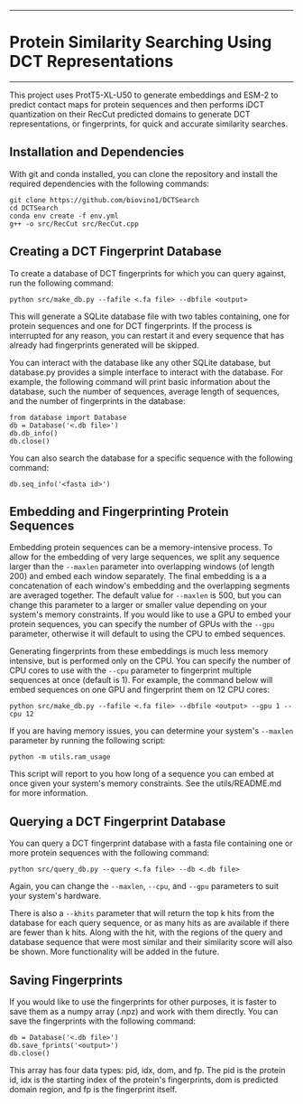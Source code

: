 **************************************************************************************************************
# Protein Similarity Searching Using DCT Representations
**************************************************************************************************************

This project uses ProtT5-XL-U50 to generate embeddings and ESM-2 to predict contact maps for protein sequences and then performs iDCT quantization on their RecCut predicted domains to generate DCT representations, or fingerprints, for quick and accurate similarity searches.

## Installation and Dependencies
With git and conda installed, you can clone the repository and install the required dependencies with the following commands:

```
git clone https://github.com/biovino1/DCTSearch
cd DCTSearch
conda env create -f env.yml
g++ -o src/RecCut src/RecCut.cpp
```

## Creating a DCT Fingerprint Database
To create a database of DCT fingerprints for which you can query against, run the following command:

```
python src/make_db.py --fafile <.fa file> --dbfile <output>
```

This will generate a SQLite database file with two tables containing, one for protein sequences and one for DCT fingerprints. If the process is interrupted for any reason, you can restart it and every sequence that has already had fingerprints generated will be skipped.

You can interact with the database like any other SQLite database, but database.py provides a simple interface to interact with the database. For example, the following command will print basic information about the database, such the number of sequences, average length of sequences, and the number of fingerprints in the database:

```
from database import Database
db = Database('<.db file>')
db.db_info()
db.close()
```

You can also search the database for a specific sequence with the following command:

```
db.seq_info('<fasta id>')
```

## Embedding and Fingerprinting Protein Sequences
Embedding protein sequences can be a memory-intensive process. To allow for the embedding of very large sequences, we split any sequence larger than the `--maxlen` parameter into overlapping windows (of length 200) and embed each window separately. The final embedding is a a concatenation of each window's embedding and the overlapping segments are averaged together. The default value for `--maxlen` is 500, but you can change this parameter to a larger or smaller value depending on your system's memory constraints. If you would like to use a GPU to embed your protein sequences, you can specify the number of GPUs with the `--gpu` parameter, otherwise it will default to using the CPU to embed sequences.

Generating fingerprints from these embeddings is much less memory intensive, but is performed only on the CPU. You can specify the number of CPU cores to use with the `--cpu` parameter to fingerprint multiple sequences at once (default is 1). For example, the command below will embed sequences on one GPU and fingerprint them on 12 CPU cores:

```
python src/make_db.py --fafile <.fa file> --dbfile <output> --gpu 1 --cpu 12
```

If you are having memory issues, you can determine your system's `--maxlen` parameter by running the following script:

```
python -m utils.ram_usage
```

This script will report to you how long of a sequence you can embed at once given your system's memory constraints. See the utils/README.md for more information.

## Querying a DCT Fingerprint Database
You can query a DCT fingerprint database with a fasta file containing one or more protein sequences with the following command:

```
python src/query_db.py --query <.fa file> --db <.db file>
```

Again, you can change the `--maxlen`, `--cpu`, and `--gpu` parameters to suit your system's hardware.

There is also a `--khits` parameter that will return the top k hits from the database for each query sequence, or as many hits as are available if there are fewer than k hits. Along with the hit, with the regions of the query and database sequence that were most similar and their similarity score will also be shown. More functionality will be added in the future.

## Saving Fingerprints

If you would like to use the fingerprints for other purposes, it is faster to save them as a numpy array (.npz) and work with them directly. You can save the fingerprints with the following command:

```
db = Database('<.db file>')
db.save_fprints('<output>')
db.close()
```

This array has four data types: pid, idx, dom, and fp. The pid is the protein id, idx is the starting index of the protein's fingerprints, dom is predicted domain region, and fp is the fingerprint itself.
